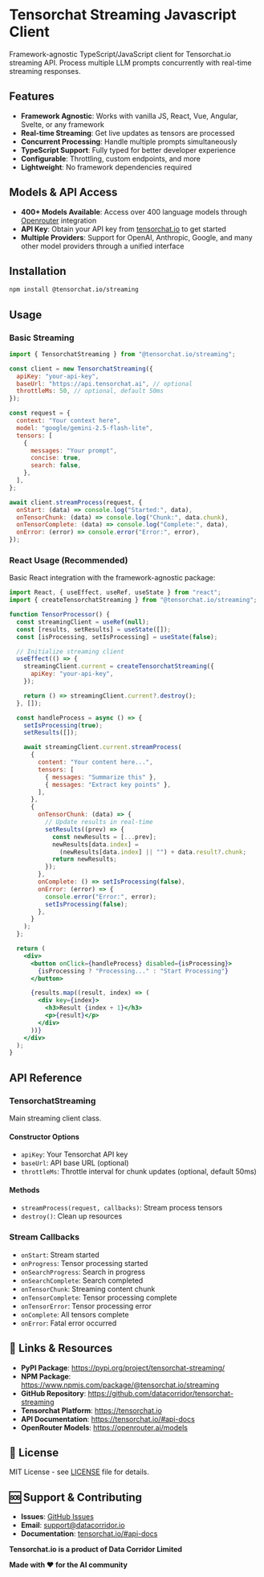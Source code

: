 # Tensorchat Streaming Javascript Client

Framework-agnostic TypeScript/JavaScript client for Tensorchat.io streaming API. Process multiple LLM prompts concurrently with real-time streaming responses.

## Features

- **Framework Agnostic**: Works with vanilla JS, React, Vue, Angular, Svelte, or any framework
- **Real-time Streaming**: Get live updates as tensors are processed
- **Concurrent Processing**: Handle multiple prompts simultaneously
- **TypeScript Support**: Fully typed for better developer experience
- **Configurable**: Throttling, custom endpoints, and more
- **Lightweight**: No framework dependencies required

## Models & API Access

- **400+ Models Available**: Access over 400 language models through [Openrouter](https://openrouter.ai) integration
- **API Key**: Obtain your API key from [tensorchat.io](https://tensorchat.io) to get started
- **Multiple Providers**: Support for OpenAI, Anthropic, Google, and many other model providers through a unified interface

## Installation

```bash
npm install @tensorchat.io/streaming
```

## Usage

### Basic Streaming

```javascript
import { TensorchatStreaming } from "@tensorchat.io/streaming";

const client = new TensorchatStreaming({
  apiKey: "your-api-key",
  baseUrl: "https://api.tensorchat.ai", // optional
  throttleMs: 50, // optional, default 50ms
});

const request = {
  context: "Your context here",
  model: "google/gemini-2.5-flash-lite",
  tensors: [
    {
      messages: "Your prompt",
      concise: true,
      search: false,
    },
  ],
};

await client.streamProcess(request, {
  onStart: (data) => console.log("Started:", data),
  onTensorChunk: (data) => console.log("Chunk:", data.chunk),
  onTensorComplete: (data) => console.log("Complete:", data),
  onError: (error) => console.error("Error:", error),
});
```

### React Usage (Recommended)

Basic React integration with the framework-agnostic package:

```jsx
import React, { useEffect, useRef, useState } from "react";
import { createTensorchatStreaming } from "@tensorchat.io/streaming";

function TensorProcessor() {
  const streamingClient = useRef(null);
  const [results, setResults] = useState([]);
  const [isProcessing, setIsProcessing] = useState(false);

  // Initialize streaming client
  useEffect(() => {
    streamingClient.current = createTensorchatStreaming({
      apiKey: "your-api-key",
    });

    return () => streamingClient.current?.destroy();
  }, []);

  const handleProcess = async () => {
    setIsProcessing(true);
    setResults([]);

    await streamingClient.current.streamProcess(
      {
        content: "Your content here...",
        tensors: [
          { messages: "Summarize this" },
          { messages: "Extract key points" },
        ],
      },
      {
        onTensorChunk: (data) => {
          // Update results in real-time
          setResults((prev) => {
            const newResults = [...prev];
            newResults[data.index] =
              (newResults[data.index] || "") + data.result?.chunk;
            return newResults;
          });
        },
        onComplete: () => setIsProcessing(false),
        onError: (error) => {
          console.error("Error:", error);
          setIsProcessing(false);
        },
      }
    );
  };

  return (
    <div>
      <button onClick={handleProcess} disabled={isProcessing}>
        {isProcessing ? "Processing..." : "Start Processing"}
      </button>

      {results.map((result, index) => (
        <div key={index}>
          <h3>Result {index + 1}</h3>
          <p>{result}</p>
        </div>
      ))}
    </div>
  );
}
```

## API Reference

### TensorchatStreaming

Main streaming client class.

#### Constructor Options

- `apiKey`: Your Tensorchat API key
- `baseUrl`: API base URL (optional)
- `throttleMs`: Throttle interval for chunk updates (optional, default 50ms)

#### Methods

- `streamProcess(request, callbacks)`: Stream process tensors
- `destroy()`: Clean up resources

### Stream Callbacks

- `onStart`: Stream started
- `onProgress`: Tensor processing started
- `onSearchProgress`: Search in progress
- `onSearchComplete`: Search completed
- `onTensorChunk`: Streaming content chunk
- `onTensorComplete`: Tensor processing complete
- `onTensorError`: Tensor processing error
- `onComplete`: All tensors complete
- `onError`: Fatal error occurred

## 🔗 Links & Resources

- **PyPI Package**: https://pypi.org/project/tensorchat-streaming/
- **NPM Package**: https://www.npmjs.com/package/@tensorchat.io/streaming
- **GitHub Repository**: https://github.com/datacorridor/tensorchat-streaming
- **Tensorchat Platform**: https://tensorchat.io
- **API Documentation**: https://tensorchat.io/#api-docs
- **OpenRouter Models**: https://openrouter.ai/models

## 📝 License

MIT License - see [LICENSE](LICENSE) file for details.

## 🆘 Support & Contributing

- **Issues**: [GitHub Issues](https://github.com/datacorridor/tensorchat-streaming/issues)
- **Email**: support@datacorridor.io
- **Documentation**: [tensorchat.io/#api-docs](https://tensorchat.io/#api-docs)

**Tensorchat.io is a product of Data Corridor Limited**

**Made with ❤️ for the AI community**
